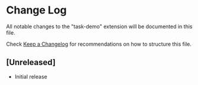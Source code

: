 # Change Log

All notable changes to the "task-demo" extension will be documented in this file.

Check [Keep a Changelog](http://keepachangelog.com/) for recommendations on how to structure this file.

## [Unreleased]

- Initial release